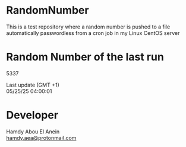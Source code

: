 # RandomNumber    
This is a test repository where a random number is pushed to a file automatically passwordless from a cron job in my Linux CentOS server    
# Random Number of the last run   
5337
      
Last update (GMT +1)    
05/25/25 04:00:01
# Developer    
Hamdy Abou El Anein   
hamdy.aea@protonmail.com

